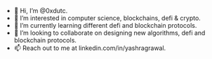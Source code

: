 - 👋 Hi, I’m @0xdutc.
- 👀 I’m interested in computer science, blockchains, defi & crypto.
- 🌱 I’m currently learning different defi and blockchain protocols.
- 💞️ I’m looking to collaborate on designing new algorithms, defi and blockchain protocols.
- 📫 Reach out to me at linkedin.com/in/yashragrawal.
